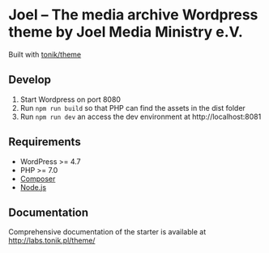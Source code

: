 # Joel – The media archive Wordpress theme by Joel Media Ministry e.V.

Built with [tonik/theme](https://github.com/tonik/theme)

## Develop

1. Start Wordpress on port 8080
2. Run `npm run build` so that PHP can find the assets in the dist folder
3. Run `npm run dev` an access the dev environment at http://localhost:8081

## Requirements

* WordPress >= 4.7
* PHP >= 7.0
* [Composer](https://getcomposer.org)
* [Node.js](https://nodejs.org)

## Documentation

Comprehensive documentation of the starter is available at http://labs.tonik.pl/theme/
